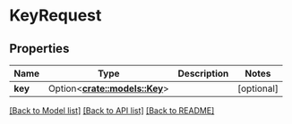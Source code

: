 # KeyRequest

## Properties

Name | Type | Description | Notes
------------ | ------------- | ------------- | -------------
**key** | Option<[**crate::models::Key**](Key.md)> |  | [optional]

[[Back to Model list]](../README.md#documentation-for-models) [[Back to API list]](../README.md#documentation-for-api-endpoints) [[Back to README]](../README.md)


